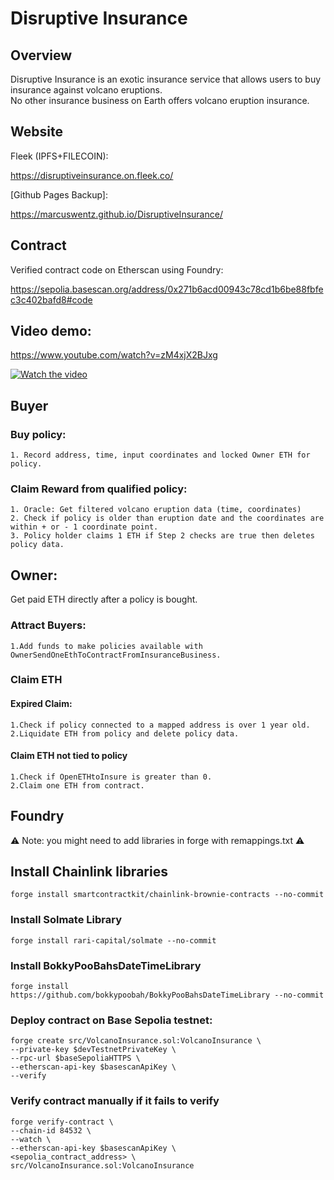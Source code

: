 # Disruptive Insurance

## Overview 

Disruptive Insurance is an exotic insurance service that allows users to buy insurance against volcano eruptions.\
No other insurance business on Earth offers volcano eruption insurance.

## Website

Fleek (IPFS+FILECOIN): 

https://disruptiveinsurance.on.fleek.co/

[Github Pages Backup]: 

https://marcuswentz.github.io/DisruptiveInsurance/

## Contract

Verified contract code on Etherscan using Foundry: 

https://sepolia.basescan.org/address/0x271b6acd00943c78cd1b6be88fbfec3c402bafd8#code

## Video demo: 

https://www.youtube.com/watch?v=zM4xjX2BJxg

[![Watch the video](https://github.com/MarcusWentz/InsureDisruption/blob/main/Images/structure.png)](https://www.youtube.com/watch?v=zM4xjX2BJxg)

## Buyer

### Buy policy:
```
1. Record address, time, input coordinates and locked Owner ETH for policy.
```
  
### Claim Reward from qualified policy:
```
1. Oracle: Get filtered volcano eruption data (time, coordinates)
2. Check if policy is older than eruption date and the coordinates are within + or - 1 coordinate point.
3. Policy holder claims 1 ETH if Step 2 checks are true then deletes policy data.
```
## Owner:

Get paid ETH directly after a policy is bought.

### Attract Buyers:
```
1.Add funds to make policies available with OwnerSendOneEthToContractFromInsuranceBusiness.
```
### Claim ETH
   
#### Expired Claim:
```
1.Check if policy connected to a mapped address is over 1 year old.
2.Liquidate ETH from policy and delete policy data.
``` 
#### Claim ETH not tied to policy
```
1.Check if OpenETHtoInsure is greater than 0.
2.Claim one ETH from contract.
``` 
## Foundry 

:warning: Note: you might need to add libraries in forge with remappings.txt :warning:

## Install Chainlink libraries
```
forge install smartcontractkit/chainlink-brownie-contracts --no-commit
```
### Install Solmate Library
```
forge install rari-capital/solmate --no-commit
```
### Install BokkyPooBahsDateTimeLibrary
```
forge install https://github.com/bokkypoobah/BokkyPooBahsDateTimeLibrary --no-commit
```
### Deploy contract on Base Sepolia testnet:
```
forge create src/VolcanoInsurance.sol:VolcanoInsurance \
--private-key $devTestnetPrivateKey \
--rpc-url $baseSepoliaHTTPS \
--etherscan-api-key $basescanApiKey \
--verify 
```
### Verify contract manually if it fails to verify 
```
forge verify-contract \
--chain-id 84532 \
--watch \
--etherscan-api-key $basescanApiKey \
<sepolia_contract_address> \
src/VolcanoInsurance.sol:VolcanoInsurance
```